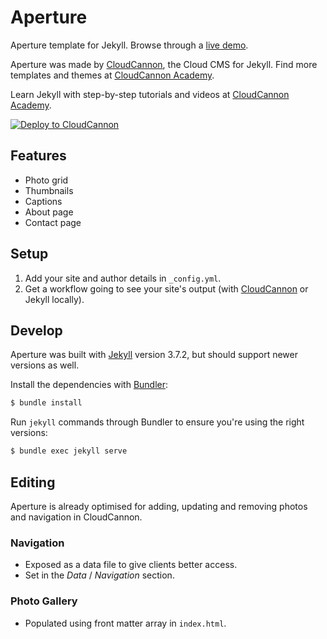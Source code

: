 # Aperture

Aperture template for Jekyll. Browse through a [live demo](https://.com).

Aperture was made by [CloudCannon](http://cloudcannon.com/), the Cloud CMS for Jekyll.
Find more templates and themes at [CloudCannon Academy](https://learn.cloudcannon.com/jekyll-templates/).

Learn Jekyll with step-by-step tutorials and videos at [CloudCannon Academy](https://learn.cloudcannon.com/).

[![Deploy to CloudCannon](https://buttons.cloudcannon.com/deploy.svg)](https://app.cloudcannon.com/register#sites/connect/github/CloudCannon/aperture-jekyll-template)

## Features

- Photo grid
- Thumbnails
- Captions
- About page
- Contact page

## Setup

1. Add your site and author details in `_config.yml`.
2. Get a workflow going to see your site's output (with [CloudCannon](https://app.cloudcannon.com/) or Jekyll locally).

## Develop

Aperture was built with [Jekyll](http://jekyllrb.com/) version 3.7.2, but should support newer versions as well.

Install the dependencies with [Bundler](http://bundler.io/):

```bash
$ bundle install
```

Run `jekyll` commands through Bundler to ensure you're using the right versions:

```bash
$ bundle exec jekyll serve
```

## Editing

Aperture is already optimised for adding, updating and removing photos and navigation in CloudCannon.

### Navigation

- Exposed as a data file to give clients better access.
- Set in the _Data_ / _Navigation_ section.

### Photo Gallery

- Populated using front matter array in `index.html`.
